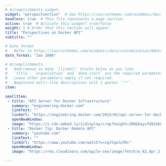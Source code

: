 ```yaml
---
# Accomplishments widget.
widget: "perspectsection"  # See https://sourcethemes.com/academic/docs/page-builder/
headless: true  # This file represents a page section.
active: true  # Activate this widget? true/false
weight: 1 # Order that this section will appear.
title: "Perspectives on Docker API"
subtitle: ""

# Date format
#   Refer to https://sourcethemes.com/academic/docs/customization/#date-format
date_format: "Jan 2006"

# Accomplishments.
#   Add/remove as many `[[item]]` blocks below as you like.
#   `title`, `organization` and `date_start` are the required parameters.
#   Leave other parameters empty if not required.
#   Begin/end multi-line descriptions with 3 quotes `"""`.
item:
 
smallItem: 
 - title: "API Server for Docker Infrastructure"
   summary: "engineering.docker.com"
   linkText: ""
   linkUrl: "https://engineering.docker.com/2019/02/api-server-for-docker-infrastructure/"
   openNewWindow: 
   image: "https://i-cdn.embed.ly/1/display/crop?height=300&key=fd92ebbc52fc43fb98f69e50e7893c13&url=https%3A%2F%2Fengineering.docker.com%2Fwp-content%2Fuploads%2Fengineering%2F2019%2F01%2Fapi_server_docker_infra_1-1110x939.png&width=636"
 - title: "Docker Tip: Docker Remote API"
   summary: "youtube.com"
   linkText: ""
   linkUrl: "https://www.youtube.com/watch?v=cqJtqoJuTHc"
   openNewWindow: 
   image: "https://res.cloudinary.com/agile-seo/image/fetch/w_62,dpr_2.0,d_blank_am8gzx.png/https%3A%2F%2Flogo.clearbit.com%2Fyoutube.com%3Fsize%3D250"

---
```

